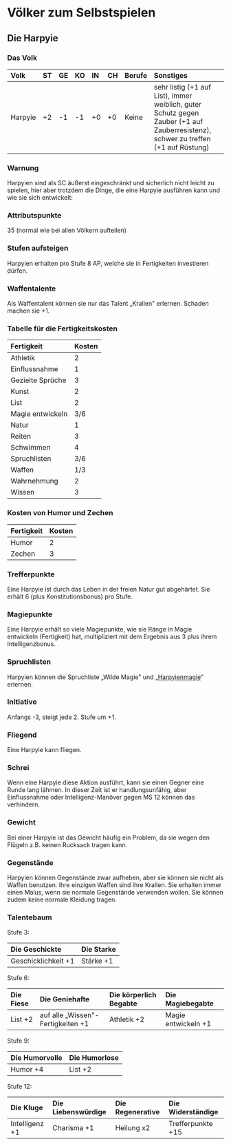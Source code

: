 # Völker zum Selbstspielen

## Die Harpyie

### Das Volk

| Volk | ST | GE | KO | IN | CH | Berufe | Sonstiges |
| :--- | :--- | :--- | :--- | :--- | :--- | :--- | :--- |
| Harpyie | +2 | -1 | -1 | +0 | +0 | Keine | sehr listig \(+1 auf List\), immer weiblich, guter Schutz gegen Zauber \(+1 auf Zauberresistenz\), schwer zu treffen \(+1 auf Rüstung\) |

### Warnung

Harpyien sind als SC äußerst eingeschränkt und sicherlich nicht leicht zu spielen, hier aber trotzdem die Dinge, die eine Harpyie ausführen kann und wie sie sich entwickelt:

### Attributspunkte

35 \(normal wie bei allen Völkern aufteilen\)

### Stufen aufsteigen

Harpyien erhalten pro Stufe 8 AP, welche sie in Fertigkeiten investieren dürfen.

### Waffentalente

Als Waffentalent können sie nur das Talent „Krallen" erlernen. Schaden machen sie +1.

### Tabelle für die Fertigkeitskosten

| Fertigkeit | Kosten |
| :--- | :--- |
| Athletik | 2 |
| Einflussnahme | 1 |
| Gezielte Sprüche | 3 |
| Kunst | 2 |
| List | 2 |
| Magie entwickeln | 3/6 |
| Natur | 1 |
| Reiten | 3 |
| Schwimmen | 4 |
| Spruchlisten | 3/6 |
| Waffen | 1/3 |
| Wahrnehmung | 2 |
| Wissen | 3 |

### Kosten von Humor und Zechen

| Fertigkeit | Kosten |
| :--- | :--- |
| Humor | 2 |
| Zechen | 3 |

### Trefferpunkte

Eine Harpyie ist durch das Leben in der freien Natur gut abgehärtet. Sie erhält 6 \(plus Konstitutionsbonus\) pro Stufe.

### Magiepunkte

Eine Harpyie erhält so viele Magiepunkte, wie sie Ränge in Magie entwickeln \(Fertigkeit\) hat, multipliziert mit dem Ergebnis aus 3 plus ihrem Intelligenzbonus.

### Spruchlisten

Harpyien können die Spruchliste „Wilde Magie" und „[Harpyienmagie](../neue-spruchlisten/harpyienmagie.md)” erlernen.

### Initiative

Anfangs -3, steigt jede 2. Stufe um +1.

### Fliegend

Eine Harpyie kann fliegen.

### Schrei

Wenn eine Harpyie diese Aktion ausführt, kann sie einen Gegner eine Runde lang lähmen. In dieser Zeit ist er handlungsunfähig, aber Einflussnahme oder Intelligenz-Manöver gegen MS 12 können das verhindern.

### Gewicht

Bei einer Harpyie ist das Gewicht häufig ein Problem, da sie wegen den Flügeln z.B. keinen Rucksack tragen kann.

### Gegenstände

Harpyien können Gegenstände zwar aufheben, aber sie können sie nicht als Waffen benutzen. Ihre einzigen Waffen sind ihre Krallen. Sie erhalten immer einen Malus, wenn sie normale Gegenstände verwenden wollen. Sie können zudem keine normale Kleidung tragen.

### Talentebaum

Stufe 3:

| Die Geschickte | Die Starke |
| :--- | :--- |
| Geschicklichkeit +1 | Stärke +1 |

Stufe 6:

| Die Fiese | Die Geniehafte | Die körperlich Begabte | Die Magiebegabte |
| :--- | :--- | :--- | :--- |
| List +2 | auf alle „Wissen"-Fertigkeiten +1 | Athletik +2 | Magie entwickeln +1 |

Stufe 9:

| Die Humorvolle | Die Humorlose |
| :--- | :--- |
| Humor +4 | List +2 |

Stufe 12:

| Die Kluge | Die Liebenswürdige | Die Regenerative | Die Widerständige |
| :--- | :--- | :--- | :--- |
| Intelligenz +1 | Charisma +1 | Heilung x2 | Trefferpunkte +15 |

